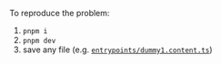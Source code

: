 To reproduce the problem:

1. `pnpm i`
2. `pnpm dev`
3. save any file (e.g. [`entrypoints/dummy1.content.ts`](./entrypoints/dummy1.content.ts))

